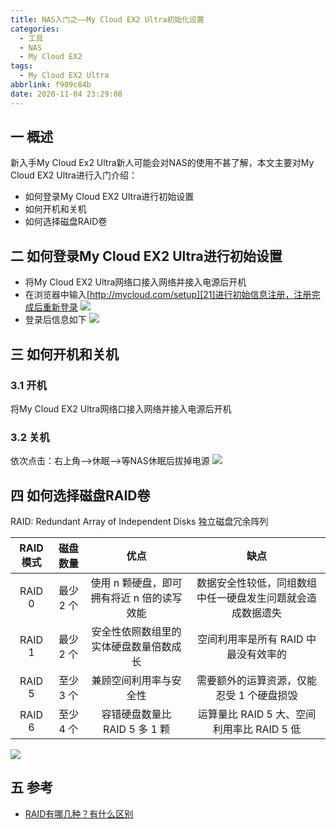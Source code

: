 ```yaml
---
title: NAS入门之——My Cloud EX2 Ultra初始化设置
categories:
  - 工具
  - NAS
  - My Cloud EX2
tags:
  - My Cloud EX2 Ultra
abbrlink: f909c84b
date: 2020-11-04 23:29:08
---
```

## 一 概述

新入手My Cloud Ex2 Ultra新人可能会对NAS的使用不甚了解，本文主要对My Cloud EX2 Ultra进行入门介绍：

* 如何登录My Cloud EX2 Ultra进行初始设置
* 如何开机和关机
* 如何选择磁盘RAID卷

<!--more-->

## 二 如何登录My Cloud EX2 Ultra进行初始设置

* 将My Cloud EX2 Ultra网络口接入网络并接入电源后开机
* 在浏览器中输入[http://mycloud.com/setup][21]进行初始信息注册，注册完成后重新登录
  ![][1]
* 登录后信息如下
  ![][2]

## 三 如何开机和关机

### 3.1 开机
将My Cloud EX2 Ultra网络口接入网络并接入电源后开机

### 3.2 关机

依次点击：右上角——>休眠——>等NAS休眠后拔掉电源
![][3]

## 四 如何选择磁盘RAID卷
 RAID: Redundant Array of Independent Disks 独立磁盘冗余阵列 

| RAID模式 | 磁盘数量  |                    优点                    |                            缺点                            |
| :------: | :-------: | :----------------------------------------: | :--------------------------------------------------------: |
|  RAID 0  | 最少 2 个 | 使用 n 颗硬盘，即可拥有将近 n 倍的读写效能 | 数据安全性较低，同组数组中任一硬盘发生问题就会造成数据遗失 |
|  RAID 1  | 最少 2 个 |   安全性依照数组里的实体硬盘数量倍数成长   |            空间利用率是所有 RAID 中最没有效率的            |
|  RAID 5  | 至少 3 个 |           兼顾空间利用率与安全性           |         需要额外的运算资源，仅能忍受 1 个硬盘损毁          |
|  RAID 6  | 至少 4 个 |       容错硬盘数量比 RAID 5 多 1 颗        |         运算量比 RAID 5 大、空间利用率比 RAID 5 低         |

![][4]
## 五 参考
* [RAID有哪几种？有什么区别](https://www.zhihu.com/question/20131784/answer/199454382)


[1]:https://cdn.jsdelivr.net/gh/PGzxc/CDN@master/blog-nas/nas-my-cloud-ex2-login.png
[2]:https://cdn.jsdelivr.net/gh/PGzxc/CDN@master/blog-nas/nas-my-cloud-ex2-main-view.png
[3]:https://cdn.jsdelivr.net/gh/PGzxc/CDN@master/blog-nas/nas-my-cloud-ex2-shutdown.png
[4]:https://cdn.jsdelivr.net/gh/PGzxc/CDN@master/blog-nas/nas-raid-struct.png
[21]:http://mycloud.com/setup